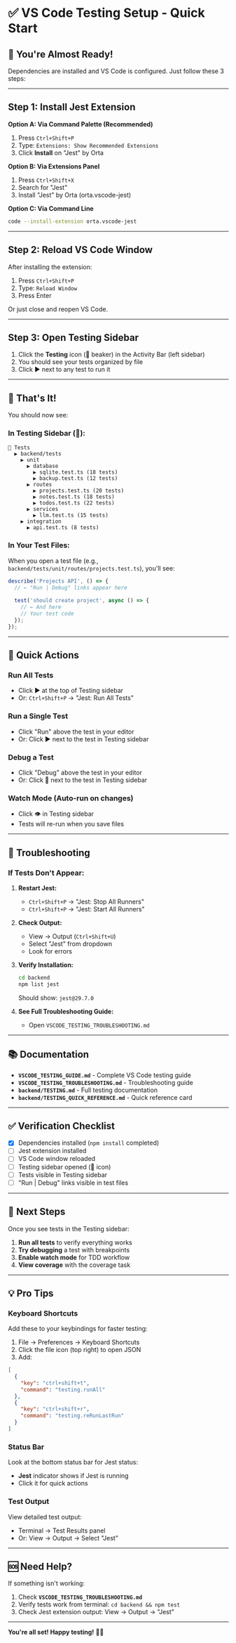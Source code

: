 # ✅ VS Code Testing Setup - Quick Start

## 🎯 You're Almost Ready!

Dependencies are installed and VS Code is configured. Just follow these 3 steps:

---

## Step 1: Install Jest Extension

**Option A: Via Command Palette (Recommended)**
1. Press `Ctrl+Shift+P`
2. Type: `Extensions: Show Recommended Extensions`
3. Click **Install** on "Jest" by Orta

**Option B: Via Extensions Panel**
1. Press `Ctrl+Shift+X`
2. Search for "Jest"
3. Install "Jest" by Orta (orta.vscode-jest)

**Option C: Via Command Line**
```bash
code --install-extension orta.vscode-jest
```

---

## Step 2: Reload VS Code Window

After installing the extension:

1. Press `Ctrl+Shift+P`
2. Type: `Reload Window`
3. Press Enter

Or just close and reopen VS Code.

---

## Step 3: Open Testing Sidebar

1. Click the **Testing** icon (🧪 beaker) in the Activity Bar (left sidebar)
2. You should see your tests organized by file
3. Click ▶️ next to any test to run it

---

## 🎉 That's It!

You should now see:

### In Testing Sidebar (🧪):
```
🧪 Tests
  ▶️ backend/tests
    ▶️ unit
      ▶️ database
        ▶️ sqlite.test.ts (18 tests)
        ▶️ backup.test.ts (12 tests)
      ▶️ routes
        ▶️ projects.test.ts (20 tests)
        ▶️ notes.test.ts (18 tests)
        ▶️ todos.test.ts (22 tests)
      ▶️ services
        ▶️ llm.test.ts (15 tests)
    ▶️ integration
      ▶️ api.test.ts (8 tests)
```

### In Your Test Files:
When you open a test file (e.g., `backend/tests/unit/routes/projects.test.ts`), you'll see:

```typescript
describe('Projects API', () => {
  // ← "Run | Debug" links appear here
  
  test('should create project', async () => {
    // ← And here
    // Your test code
  });
});
```

---

## 🚀 Quick Actions

### Run All Tests
- Click ▶️ at the top of Testing sidebar
- Or: `Ctrl+Shift+P` → "Jest: Run All Tests"

### Run a Single Test
- Click "Run" above the test in your editor
- Or: Click ▶️ next to the test in Testing sidebar

### Debug a Test
- Click "Debug" above the test in your editor
- Or: Click 🐛 next to the test in Testing sidebar

### Watch Mode (Auto-run on changes)
- Click 👁️ in Testing sidebar
- Tests will re-run when you save files

---

## 🐛 Troubleshooting

### If Tests Don't Appear:

1. **Restart Jest:**
   - `Ctrl+Shift+P` → "Jest: Stop All Runners"
   - `Ctrl+Shift+P` → "Jest: Start All Runners"

2. **Check Output:**
   - View → Output (`Ctrl+Shift+U`)
   - Select "Jest" from dropdown
   - Look for errors

3. **Verify Installation:**
   ```bash
   cd backend
   npm list jest
   ```
   Should show: `jest@29.7.0`

4. **See Full Troubleshooting Guide:**
   - Open `VSCODE_TESTING_TROUBLESHOOTING.md`

---

## 📚 Documentation

- **`VSCODE_TESTING_GUIDE.md`** - Complete VS Code testing guide
- **`VSCODE_TESTING_TROUBLESHOOTING.md`** - Troubleshooting guide
- **`backend/TESTING.md`** - Full testing documentation
- **`backend/TESTING_QUICK_REFERENCE.md`** - Quick reference card

---

## ✅ Verification Checklist

- [x] Dependencies installed (`npm install` completed)
- [ ] Jest extension installed
- [ ] VS Code window reloaded
- [ ] Testing sidebar opened (🧪 icon)
- [ ] Tests visible in Testing sidebar
- [ ] "Run | Debug" links visible in test files

---

## 🎯 Next Steps

Once you see tests in the Testing sidebar:

1. **Run all tests** to verify everything works
2. **Try debugging** a test with breakpoints
3. **Enable watch mode** for TDD workflow
4. **View coverage** with the coverage task

---

## 💡 Pro Tips

### Keyboard Shortcuts
Add these to your keybindings for faster testing:

1. File → Preferences → Keyboard Shortcuts
2. Click the file icon (top right) to open JSON
3. Add:

```json
[
  {
    "key": "ctrl+shift+t",
    "command": "testing.runAll"
  },
  {
    "key": "ctrl+shift+r",
    "command": "testing.reRunLastRun"
  }
]
```

### Status Bar
Look at the bottom status bar for Jest status:
- **Jest** indicator shows if Jest is running
- Click it for quick actions

### Test Output
View detailed test output:
- Terminal → Test Results panel
- Or: View → Output → Select "Jest"

---

## 🆘 Need Help?

If something isn't working:

1. Check **`VSCODE_TESTING_TROUBLESHOOTING.md`**
2. Verify tests work from terminal: `cd backend && npm test`
3. Check Jest extension output: View → Output → "Jest"

---

**You're all set! Happy testing!** 🧪✨


